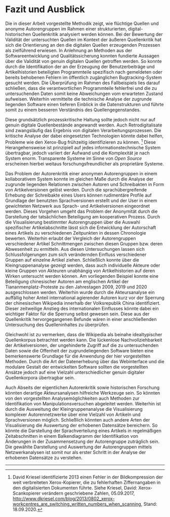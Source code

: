 # Fazit und Ausblick

Die in dieser Arbeit vorgestellte Methodik zeigt, wie flüchtige Quellen und anonyme Autorengruppen im Rahmen einer strukturierten, digital-historischen Quellenkritik analysiert werden können. Bei der Bewertung der Validität der untersuchten Quellen im Kontext der äußeren Quellenkritik hat sich die Orientierung an den die digitalen Quellen erzeugenden Prozessen als zielführend erwiesen. In Anlehnung an Methoden aus der Softwareentwicklung und Qualitätssicherung konnten fundierte Aussagen über die Validität von genuin digitalen Quellen getroffen werden. So konnte durch die Identifikation der an der Erzeugung der Benutzerbeiträge und Artikelhistorien beteiligten Programmteile spezifisch nach gemeldeten oder bereits behobenen Fehlern im öffentlich zugänglichen Bugtracking-System gesucht werden. Die Überprüfung im Rahmen des Fallbeispiels lies darauf schließen, dass die verantwortlichen Programmteile fehlerfrei und die zu untersuchenden Daten somit keine Abweichungen vom erwarteten Zustand aufweisen. Weiterhin vermittelte die technische Analyse der zugrunde liegenden Software einen tieferen Einblick in die Datenstrukturen und führte somit zu einem besseren Verständnis des Quellengegenstandes.

Diese grundsätzlich prozesskritische Haltung sollte jedoch nicht nur auf genuin digitale Quellenbestände angewandt werden. Auch Retrodigitalisate sind zwangsläufig das Ergebnis von digitalen Verarbeitungsprozessen. Die kritische Analyse der dabei eingesetzten Technologien könnte dabei helfen, Probleme wie den Xerox-Bug frühzeitig identifizieren zu können. [^148] Diese Herangehensweise ist prinzipiell auf jedes informationstechnische System übertragbar, jedoch variiert der Aufwand und die Komplexität je nach System enorm. Transparente Systeme im Sinne von *Open Source* erscheinen hierbei weitaus forschungs­freundlicher als proprietäre Systeme.

Das Problem der Autorenkritik einer anonymen Autorengruppen in einem kollaborativem System konnte im gleichen Maße durch die Analyse der zugrunde liegenden Relationen zwischen Autoren und Schreibakten in Form von Artikel­versionen gelöst werden. Durch die sprachübergreifende Erhebung der Schreibakte eines Users können rudimentäre Profile auf Grundlage der benutzten Sprachversionen erstellt und der User in einem gewichteten Netzwerk aus Sprach- und Artikelversionen eingeordnet werden. Dieses Vorgehen umgeht das Problem der Anonymität durch die Darstellung der tatsächlichen Beteiligung am kooperativen Prozess. Durch die Visualisierung bestimmter Autorengruppen über die Auswahl spezifischer Artikelabschnitte lässt sich die Entwicklung der Autorschaft eines Artikels zu verschiedenen Zeitpunkten in dessen Chronologie bewerten. Weiterhin erlaubt der Vergleich der Autorengruppen verschiedener Artikel Schnittmengen zwischen diesen Gruppen bzw. deren Abwesenheit zu ermitteln. Aus diesen Untersuchungen lassen sich Schlussfolgerungen zum sich verändernden Einfluss verschiedener Gruppen auf einzelne Artikel ziehen. Schließlich konnte über die Kleingruppen­analyse gezeigt werden, dass auch individuelle Akteure oder kleine Gruppen von Akteuren unabhängig von Artikelhistorien auf deren Wirken untersucht werden können. Am vorliegenden Beispiel konnte eine Beteiligung chinesischer Autoren am englischen Artikel der Tiananmenplatz-Proteste zu den Jahrestagen 2009, 2019 und 2020 ausgeschlossen werden. Weiterhin wurde durch die Akteursanalyse ein auffällig hoher Anteil international agierender Autoren kurz vor der Sperrung der chinesischen Wikipedia innerhalb der Volksrepublik China identifiziert. Dieser zeitweilige Anstieg des internationalen Einflusses könnte dabei ein wichtiger Faktor für die Sperrung selbst gewesen sein. Diese aus der Quellenkritik hervorgegangenen Befunde wären in einer anschließenden Untersuchung des Quelleninhaltes zu überprüfen.

Gleichwohl ist zu vermerken, dass die Wikipedia als beinahe idealtypischer Quellenkorpus betrachtet werden kann. Die lückenlose Nachvollziehbarkeit der Artikelversionen, der ungehinderte Zugriff auf die zu untersuchenden Daten sowie die Offenheit der zugrunde­liegenden Software bieten eine bemerkenswerte Grundlage für die Anwendung der hier vorgestellten Methoden. Durch die Art der Datenerhebung über das Webinterface und die modulare Gestalt der entwickelten Software sollten die vorgestellten Ansätze jedoch auf eine Vielzahl unterschiedlicher genuin digitaler Quellenkorpora übertragbar sein.

Auch Abseits der eigentlichen Autorenkritik sowie historischen Forschung könnten derartige Akteursanalysen hilfreiche Werkzeuge sein. So könnten von den vorgestellten Analysemöglichkeiten auch Methoden zur Identifikation von Manipulationsversuchen abgeleitet werden. Weiterhin ist durch die Ausweitung der Kleingruppenanalyse die Visualisierung komplexer Autorennetzwerke über eine Vielzahl von Artikeln und Sprachversionen möglich. Schließlich könnten auch andere Arten der Visualisierung die Auswertung der erhobenen Datensätze bereichern. So könnte die Darstellung der Sprachverteilung eines Artikels in regelmäßigen Zeitabschnitten in einem Balkendiagramm der Identifikation von Änderungen in der Zusammensetzung der Autorengruppe zuträglich sein. Die gewählte Darstellung und Auswertung der Autorengruppen mittels Netzwerkanalysen ist somit nur als erster Schritt in der Analyse der erhobenen Datensätze zu verstehen.

---

[^148]: David Kriesel identifizierte 2013 einen Fehler in der Bildkompression der weit verbreiteten Xerox-Kopierer, die zu fehlerhaften Ziffernangaben in den digitalisierten Dokumenten führte. Siehe Kriesel, David: Xerox-Scankopierer verändern geschriebene Zahlen, 05.09.2017, <http://www.dkriesel.com/blog/2013/0802_xerox-workcentres_are_switching_written_numbers_when_scanning>, Stand: 18.09.2020.
